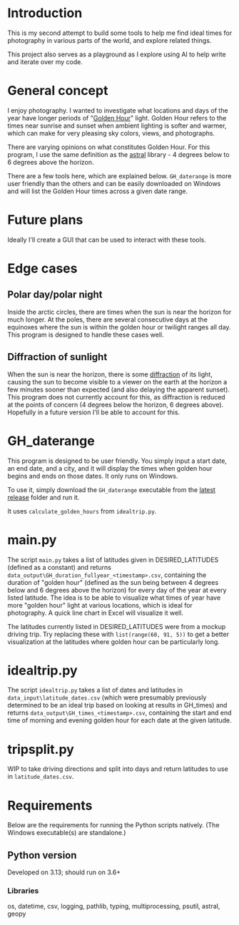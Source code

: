 # Introduction

This is my second attempt to build some tools to help me find ideal times for photography in various parts of the world, and explore related things.

This project also serves as a playground as I explore using AI to help write and iterate over my code.

# General concept

I enjoy photography. I wanted to investigate what locations and days of the year have longer periods of "[Golden Hour](https://en.wikipedia.org/wiki/Golden_hour_(photography))" light. Golden Hour refers to the times near sunrise and sunset when ambient lighting is softer and warmer, which can make for very pleasing sky colors, views, and photographs.

There are varying opinions on what constitutes Golden Hour. For this program, I use the same definition as the [astral](https://astral.readthedocs.io/en/latest/) library - 4 degrees below to 6 degrees above the horizon.

There are a few tools here, which are explained below. `GH_daterange` is more user friendly than the others and can be easily downloaded on Windows and will list the Golden Hour times across a given date range.

# Future plans

Ideally I'll create a GUI that can be used to interact with these tools.

# Edge cases

## Polar day/polar night

Inside the arctic circles, there are times when the sun is near the horizon for much longer. At the poles, there are several consecutive days at the equinoxes where the sun is within the golden hour or twilight ranges all day. This program is designed to handle these cases well.

## Diffraction of sunlight

When the sun is near the horizon, there is some [diffraction](https://en.wikipedia.org/wiki/Atmospheric_refraction) of its light, causing the sun to become visible to a viewer on the earth at the horizon a few minutes sooner than expected (and also delaying the apparent sunset). This program does not currently account for this, as diffraction is reduced at the points of concern (4 degrees below the horizon, 6 degrees above). Hopefully in a future version I'll be able to account for this.

# GH_daterange

This program is designed to be user friendly. You simply input a start date, an end date, and a city, and it will display the times when golden hour begins and ends on those dates. It only runs on Windows.

To use it, simply download the `GH_daterange` executable from the [latest release](https://github.com/abcasada/goldenhour_v2/releases/latest) folder and run it.

It uses `calculate_golden_hours` from `idealtrip.py`.

# main.py

The script `main.py` takes a list of latitudes given in DESIRED_LATITUDES (defined as a constant) and returns `data_output\GH_duration_fullyear_<timestamp>.csv`, containing the duration of "golden hour" (defined as the sun being between 4 degrees below and 6 degrees above the horizon) for every day of the year at every listed latitude. The idea is to be able to visualize what times of year have more "golden hour" light at various locations, which is ideal for photography. A quick line chart in Excel will visualize it well.

The latitudes currently listed in DESIRED_LATITUDES were from a mockup driving trip. Try replacing these with `list(range(60, 91, 5))` to get a better visualization at the latitudes where golden hour can be particularly long.

# idealtrip.py

The script `idealtrip.py` takes a list of dates and latitudes in `data_input\latitude_dates.csv` (which were presumably previously determined to be an ideal trip based on looking at results in GH_times) and returns `data_output\GH_times_<timestamp>.csv`, containing the start and end time of morning and evening golden hour for each date at the given latitude.

# tripsplit.py

WIP to take driving directions and split into days and return latitudes to use in `latitude_dates.csv`.

# Requirements

Below are the requirements for running the Python scripts natively. (The Windows executable(s) are standalone.)

## Python version

Developed on 3.13; should run on 3.6+

### Libraries

os, datetime, csv, logging, pathlib, typing, multiprocessing, psutil, astral, geopy
